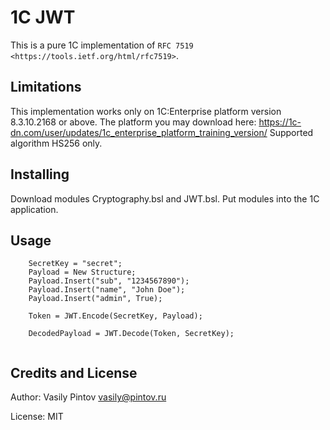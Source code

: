 1C JWT
=====

This is a pure 1C implementation of `RFC 7519 <https://tools.ietf.org/html/rfc7519>`.

Limitations
-----------

This implementation works only on 1C:Enterprise platform version 8.3.10.2168 or above.
The platform you may download here: <https://1c-dn.com/user/updates/1c_enterprise_platform_training_version/>
Supported algorithm HS256 only.

Installing
----------

Download modules Cryptography.bsl and JWT.bsl.
Put modules into the 1C application.


Usage
-----

```
	SecretKey = "secret";
	Payload = New Structure;
	Payload.Insert("sub", "1234567890");
	Payload.Insert("name", "John Doe");
	Payload.Insert("admin", True);
	
	Token = JWT.Encode(SecretKey, Payload);
	
	DecodedPayload = JWT.Decode(Token, SecretKey);
	
```

Credits and License
-------------------

Author: Vasily Pintov <vasily@pintov.ru>

License: MIT